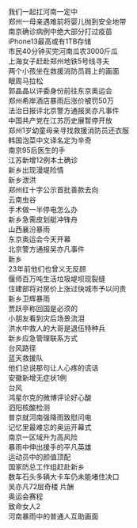 我们一起扛河南一定中  
郑州一母亲遇难前将婴儿抛到安全地带  
南京确诊病例中绝大部分打过疫苗  
iPhone13最高或有1TB存储  
市民40分钟买完河南瓜农3000斤瓜  
上海女子赶赴郑州地铁5号线寻夫  
两个小孩坐在救援消防员肩上的画面  
眼周马拉松  
郭晶晶以评委身份前往东京奥运会  
郑州希岸酒店暴雨后涨价被罚50万  
法治日报评北京警方通报吴亦凡事件  
中国共产党在江苏历史展暂停开放  
郑州1岁幼童母亲寻找救援消防员还衣服  
韩国泡菜中文译名定为辛奇  
南京95后医生的手  
江苏新增12例本土确诊  
新乡出现漫堤险情  
新乡泄洪  
郑州红十字公示首批善款去向  
云南虫谷  
手术做一半停电怎么办  
新乡急需皮划艇冲锋舟  
山西襄汾暴雨  
东京奥运会今天开幕  
北京警方通报吴亦凡事件  
新乡  
23年前他们也曾义无反顾  
偃师百万吨生活垃圾堤坝现裂缝  
住建部将对房价上涨过快城市予以问责  
新乡卫辉暴雨  
贾跃亭称回国是必须的  
小朋友看到灾后场景流泪  
洪水中救人的大哥是退伍特种兵  
新乡应急管理联系方式  
台风路径  
蓝天救援队  
他们总说那句让人心疼的谎话  
安徽新增无症状1例  
台风  
鸿星尔克的微博评论好心酸  
泗阳核酸检测  
普京就河南强降雨致慰问电  
记忆里最难忘的奥运开幕式  
南京一区域升为高风险  
暴雨中伸出援手的平凡英雄  
运动员中的颜值顶配  
国家防总工作组赶赴新乡  
数车石头多辆大卡车仍未能堵住决口  
吴亦凡72层奇楼 片酬  
奥运会赛程  
致命女人2  
河南暴雨中的普通人互助画面  
